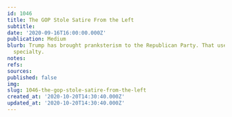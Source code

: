 ```yaml
---
id: 1046
title: The GOP Stole Satire From the Left
subtitle: 
date: '2020-09-16T16:00:00.000Z'
publication: Medium
blurb: Trump has brought pranksterism to the Republican Party. That used to be liberals’
  specialty.
notes: 
refs: 
sources: 
published: false
img: 
slug: 1046-the-gop-stole-satire-from-the-left
created_at: '2020-10-20T14:30:40.000Z'
updated_at: '2020-10-20T14:30:40.000Z'
---
```


